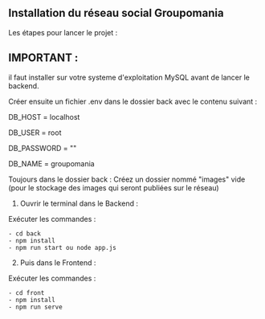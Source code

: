 ## Installation du réseau social Groupomania

Les étapes pour lancer le projet :


## IMPORTANT :

il faut installer sur votre systeme d'exploitation MySQL avant de lancer le backend.

Créer ensuite un fichier .env dans le dossier back avec le contenu suivant :

DB_HOST = localhost

DB_USER = root

DB_PASSWORD = ""

DB_NAME = groupomania


Toujours dans le dossier back : Créez un dossier nommé "images" vide (pour le stockage des images qui seront publiées sur le réseau)



1. Ouvrir le terminal dans le Backend :

Exécuter les commandes :

```
- cd back
- npm install
- npm run start ou node app.js
```

2. Puis dans le Frontend :

Exécuter les commandes :

```
- cd front
- npm install
- npm run serve
```
